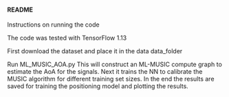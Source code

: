 #### README ####



Instructions on running the code

The code was tested with TensorFlow 1.13

First download the dataset and place it in the data data_folder

Run ML_MUSIC_AOA.py
This will construct an ML-MUSIC compute graph to estimate the AoA for the signals.
Next it trains the NN to calibrate the MUSIC algorithm for different training set sizes.
In the end the results are saved for training the positioning model and plotting the results.

